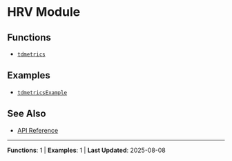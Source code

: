# HRV Module

## Functions

- [`tdmetrics`](tdmetrics.md)

## Examples

- [`tdmetricsExample`](https://github.com/BSICoS/biosigmat/tree/main/examples/hrv/tdmetricsExample.m)

## See Also

- [API Reference](../index.md)

---

**Functions**: 1 | **Examples**: 1 | **Last Updated**: 2025-08-08
